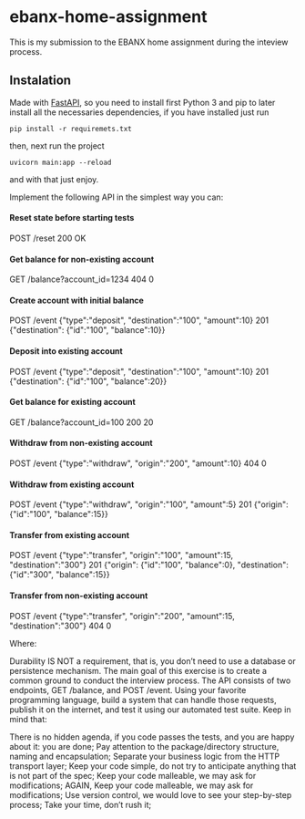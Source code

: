 # ebanx-home-assignment

This is my submission to the EBANX home assignment during the inteview process.

## Instalation

Made with [FastAPI](https://fastapi.tiangolo.com/), so you need to install first Python 3 and pip to later install all the necessaries dependencies, if you have installed just run
```
pip install -r requiremets.txt
```
then, next run the project

```
uvicorn main:app --reload
```
and with that just enjoy.


Implement the following API in the simplest way you can:


#### Reset state before starting tests
POST /reset
200 OK

#### Get balance for non-existing account
GET /balance?account_id=1234
404 0

#### Create account with initial balance
POST /event {"type":"deposit", "destination":"100", "amount":10}
201 {"destination": {"id":"100", "balance":10}}

#### Deposit into existing account
POST /event {"type":"deposit", "destination":"100", "amount":10}
201 {"destination": {"id":"100", "balance":20}}

#### Get balance for existing account
GET /balance?account_id=100
200 20

#### Withdraw from non-existing account
POST /event {"type":"withdraw", "origin":"200", "amount":10}
404 0

#### Withdraw from existing account
POST /event {"type":"withdraw", "origin":"100", "amount":5}
201 {"origin": {"id":"100", "balance":15}}

#### Transfer from existing account
POST /event {"type":"transfer", "origin":"100", "amount":15, "destination":"300"}
201 {"origin": {"id":"100", "balance":0}, "destination": {"id":"300", "balance":15}}

#### Transfer from non-existing account
POST /event {"type":"transfer", "origin":"200", "amount":15, "destination":"300"}
404 0

Where:

Durability IS NOT a requirement, that is, you don’t need to use a database or persistence mechanism.
The main goal of this exercise is to create a common ground to conduct the interview process.
The API consists of two endpoints, GET /balance, and POST /event. Using your favorite programming language, build a system that can handle those requests, publish it on the internet, and test it using our automated test suite.
Keep in mind that:

There is no hidden agenda, if you code passes the tests, and you are happy about it: you are done;
Pay attention to the package/directory structure, naming and encapsulation;
Separate your business logic from the HTTP transport layer;
Keep your code simple, do not try to anticipate anything that is not part of the spec;
Keep your code malleable, we may ask for modifications;
AGAIN, Keep your code malleable, we may ask for modifications;
Use version control, we would love to see your step-by-step process;
Take your time, don’t rush it;
